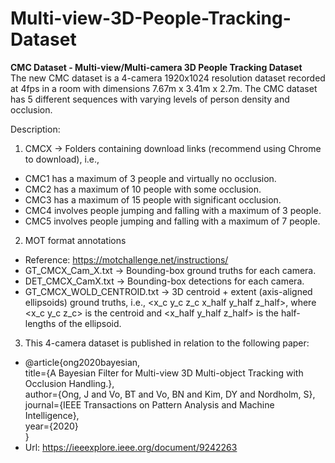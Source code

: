 # Multi-view-3D-People-Tracking-Dataset

**CMC Dataset - Multi-view/Multi-camera 3D People Tracking Dataset** \
The new CMC dataset is a 4-camera 1920x1024 resolution dataset recorded at 4fps in a room with dimensions 7.67m x 3.41m x 2.7m. The CMC dataset has 5 different sequences with varying levels of person density and occlusion.

Description:

1) CMCX -> Folders containing download links (recommend using Chrome to download), i.e.,
- CMC1 has a maximum of 3 people and virtually no occlusion. 
- CMC2 has a maximum of 10 people with some occlusion. 
- CMC3 has a maximum of 15 people with significant occlusion. 
- CMC4 involves people jumping and falling with a maximum of 3 people. 
- CMC5 involves people jumping and falling with a maximum of 7 people. 

2) MOT format annotations
- Reference: https://motchallenge.net/instructions/
- GT_CMCX_Cam_X.txt -> Bounding-box ground truths for each camera. 
- DET_CMCX_CamX.txt -> Bounding-box detections for each camera. 
- GT_CMCX_WOLD_CENTROID.txt -> 3D centroid + extent (axis-aligned ellipsoids) ground truths, i.e., <x_c y_c z_c x_half y_half z_half>, where <x_c y_c z_c> is the centroid and <x_half y_half z_half> is the half-lengths of the ellipsoid.

3) This 4-camera dataset is published in relation to the following paper: 

- @article{ong2020bayesian,\
  title={A Bayesian Filter for Multi-view 3D Multi-object Tracking with Occlusion Handling.},\
  author={Ong, J and Vo, BT and Vo, BN and Kim, DY and Nordholm, S},\
  journal={IEEE Transactions on Pattern Analysis and Machine Intelligence},\
  year={2020}\
}
- Url: https://ieeexplore.ieee.org/document/9242263




